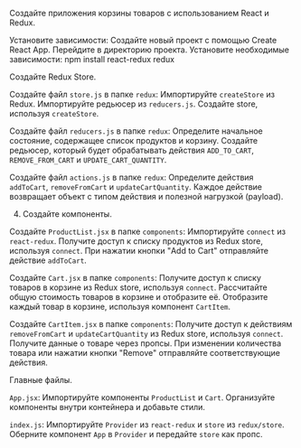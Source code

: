 Создайте приложения корзины товаров с использованием React и Redux.

Установите зависимости:
Создайте новый проект с помощью Create React App.
Перейдите в директорию проекта.
Установите необходимые зависимости: npm install react-redux redux

Создайте Redux Store.

Создайте файл `store.js` в папке `redux`:
Импортируйте `createStore` из Redux.
Импортируйте редьюсер из `reducers.js`.
Создайте store, используя `createStore`.

Создайте файл `reducers.js` в папке `redux`:
Определите начальное состояние, содержащее список продуктов и корзину.
Создайте редьюсер, который будет обрабатывать действия `ADD_TO_CART`, `REMOVE_FROM_CART` и `UPDATE_CART_QUANTITY`.

Создайте файл `actions.js` в папке `redux`:
Определите действия `addToCart`, `removeFromCart` и `updateCartQuantity`.
Каждое действие возвращает объект с типом действия и полезной нагрузкой (payload).

4. Создайте компоненты.

Создайте `ProductList.jsx` в папке `components`:
Импортируйте `connect` из `react-redux`.
Получите доступ к списку продуктов из Redux store, используя `connect`.
При нажатии кнопки "Add to Cart" отправляйте действие `addToCart`.

Создайте `Cart.jsx` в папке `components`:
Получите доступ к списку товаров в корзине из Redux store, используя `connect`.
Рассчитайте общую стоимость товаров в корзине и отобразите её.
Отобразите каждый товар в корзине, используя компонент `CartItem`.

Создайте `CartItem.jsx` в папке `components`:
Получите доступ к действиям `removeFromCart` и `updateCartQuantity` из Redux store, используя `connect`.
Получите данные о товаре через пропсы.
При изменении количества товара или нажатии кнопки "Remove" отправляйте соответствующие действия.

Главные файлы.

`App.jsx`:
Импортируйте компоненты `ProductList` и `Cart`.
Организуйте компоненты внутри контейнера и добавьте стили.

`index.js`:
Импортируйте `Provider` из `react-redux` и `store` из `redux/store`.
Оберните компонент `App` в `Provider` и передайте `store` как пропс.
